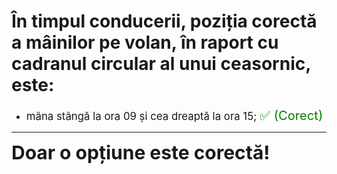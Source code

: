 # În timpul conducerii, poziția corectă a mâinilor pe volan, în raport cu cadranul circular al unui ceasornic, este:

- <span style="font-size: larger;">mâna stângă la ora 09 și cea dreaptă la ora 15; <span style="color: green; font-size: larger;">✅ (Corect)</span></span>

---

<span style="font-size: 30px; font-weight: bold;">**Doar o opțiune este corectă!**</span>